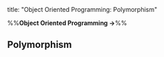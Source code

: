 <frontmatter>
title: "Object Oriented Programming: Polymorphism"
</frontmatter>

<link rel="stylesheet" href="{{baseUrl}}/css/textbook.css">

<div class="website-content">

%%**Object Oriented Programming →**%%

## Polymorphism

<div id="main">

<include src="introduction/embed.md" boilerplate  />
<include src="mechanism/embed.md" boilerplate  />

</div>

</div>
